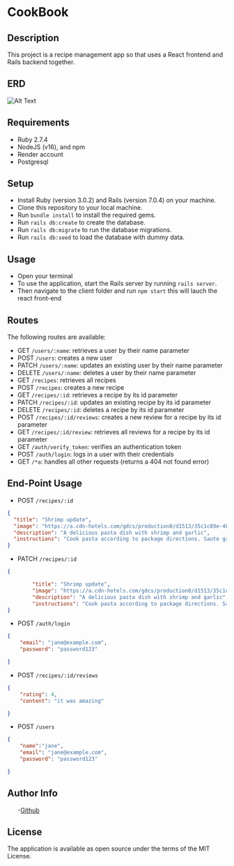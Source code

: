 # CookBook

## Description

This project is a recipe management app so that uses a React frontend and Rails
backend together.

## ERD

![Alt Text]("./ERD.png")

## Requirements

- Ruby 2.7.4
- NodeJS (v16), and npm
- Render account
- Postgresql

## Setup

- Install Ruby (version 3.0.2) and Rails (version 7.0.4) on your machine.
- Clone this repository to your local machine.
- Run `bundle install` to install the required gems.
- Run `rails db:create` to create the database.
- Run `rails db:migrate` to run the database migrations.
- Run `rails db:seed` to load the database with dummy data.

## Usage

- Open your terminal
- To use the application, start the Rails server by running `rails server`.
- Then navigate to the client folder and run `npm start` this will lauch the react front-end

## Routes

<p>The following routes are available:</p>

- GET `/users/:name`: retrieves a user by their name parameter
- POST `/users`: creates a new user
- PATCH `/users/:name`: updates an existing user by their name parameter
- DELETE `/users/:name`: deletes a user by their name parameter
- GET `/recipes`: retrieves all recipes
- POST `/recipes`: creates a new recipe
- GET `/recipes/:id`: retrieves a recipe by its id parameter
- PATCH `/recipes/:id`: updates an existing recipe by its id parameter
- DELETE `/recipes/:id`: deletes a recipe by its id parameter
- POST `/recipes/:id/reviews`: creates a new review for a recipe by its id parameter
- GET `/recipes/:id/review`: retrieves all reviews for a recipe by its id parameter
- GET `/auth/verify_token`: verifies an authentication token
- POST `/auth/login`: logs in a user with their credentials
- GET `/*a`: handles all other requests (returns a 404 not found error)

## End-Point Usage

- POST `/recipes/:id`

```json
{
  "title": "Shrimp update",
  "image": "https://a.cdn-hotels.com/gdcs/production0/d1513/35c1c89e-408c-4449-9abe-f109068f40c0.jpg?impolicy=fcrop&w=800&h=533&q=medium",
  "description": "A delicious pasta dish with shrimp and garlic",
  "instructions": "Cook pasta according to package directions. Saute garlic and shrimp in olive oil. Add to pasta and enjoy!"
}
```

- PATCH `/recipes/:id`

```JSON
{

        "title": "Shrimp update",
        "image": "https://a.cdn-hotels.com/gdcs/production0/d1513/35c1c89e-408c-4449-9abe-f109068f40c0.jpg?impolicy=fcrop&w=800&h=533&q=medium",
        "description": "A delicious pasta dish with shrimp and garlic",
        "instructions": "Cook pasta according to package directions. Saute garlic and shrimp in olive oil. Add to pasta and enjoy!"
}
```

- POST `/auth/login`

```JSON
{
    "email": "jane@example.com",
    "password": "password123"

}
```

- POST `/recipes/:id/reviews`

```JSON
{
    "rating": 4,
    "content": "it was amazing"

}
```

- POST `/users`

```JSON
{
    "name":"jane",
    "email": "jane@example.com",
    "password": "password123"

}
```

## Author Info

<ul>
 -<a href="https://github.com/Steve664?tab=repositories">Github</a>
</ul>

## License

The application is available as open source under the terms of the MIT License.

